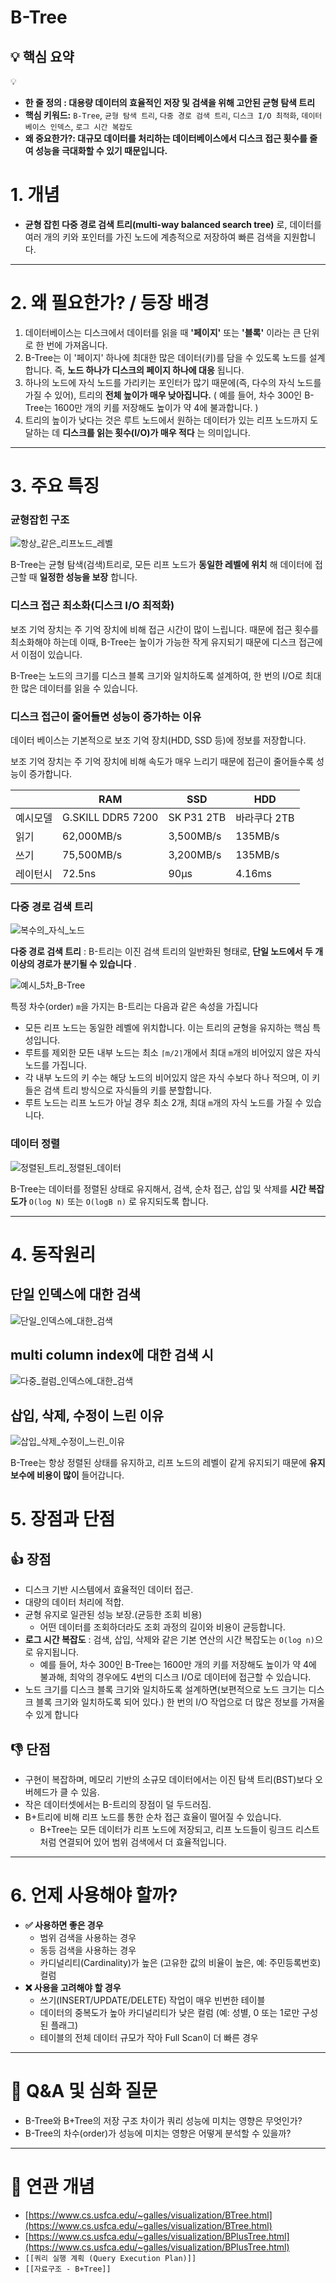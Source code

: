 # B-Tree

## 💡 핵심 요약
💡
- **한 줄 정의 : 대용량 데이터의 효율적인 저장 및 검색을 위해 고안된 균형 탐색 트리**
- **핵심 키워드:** `B-Tree`, `균형 탐색 트리`, `다중 경로 검색 트리`, `디스크 I/O 최적화`, `데이터베이스 인덱스`, `로그 시간 복잡도`
- **왜 중요한가?: 대규모 데이터를 처리하는 데이터베이스에서 디스크 접근 횟수를 줄여 성능을 극대화할 수 있기 때문입니다.**

# 1. 개념

- **균형 잡힌 다중 경로 검색 트리(multi-way balanced search tree)** 로, 데이터를 여러 개의 키와 포인터를 가진 노드에 계층적으로 저장하여 빠른 검색을 지원합니다.

---

# 2. 왜 필요한가? / 등장 배경

1. 데이터베이스는 디스크에서 데이터를 읽을 때 **'페이지'** 또는 **'블록'** 이라는 큰 단위로 한 번에 가져옵니다.
2. B-Tree는 이 '페이지' 하나에 최대한 많은 데이터(키)를 담을 수 있도록 노드를 설계합니다. 즉, **노드 하나가 디스크의 페이지 하나에 대응** 됩니다.
3. 하나의 노드에 자식 노드를 가리키는 포인터가 많기 때문에(즉, 다수의 자식 노드를 가질 수 있어), 트리의 **전체 높이가 매우 낮아집니다.** ( 예를 들어, 차수 300인 B-Tree는 1600만 개의 키를 저장해도 높이가 약 4에 불과합니다. )
4. 트리의 높이가 낮다는 것은 루트 노드에서 원하는 데이터가 있는 리프 노드까지 도달하는 데 **디스크를 읽는 횟수(I/O)가 매우 적다** 는 의미입니다.

 

---

# 3. 주요 특징

### 균형잡힌 구조

![항상_같은_리프노드_레벨](./src/항상_같은_리프노드_레벨.png)

B-Tree는 균형 탐색(검색)트리로, 모든 리프 노드가 **동일한 레벨에 위치** 해 데이터에 접근할 때 **일정한 성능을 보장** 합니다.

### 디스크 접근 최소화(디스크 I/O 최적화)

보조 기억 장치는 주 기억 장치에 비해 접근 시간이 많이 느립니다. 때문에 접근 횟수를 최소화해야 하는데 이때, B-Tree는 높이가 가능한 작게 유지되기 때문에 디스크 접근에서 이점이 있습니다.

B-Tree는 노드의 크기를 디스크 블록 크기와 일치하도록 설계하여, 한 번의 I/O로 최대한 많은 데이터를 읽을 수 있습니다.

### 디스크 접근이 줄어들면 성능이 증가하는 이유

데이터 베이스는 기본적으로 보조 기억 장치(HDD, SSD 등)에 정보를 저장합니다.

보조 기억 장치는 주 기억 장치에 비해 속도가 매우 느리기 때문에 접근이 줄어들수록 성능이 증가합니다.

|  | RAM | SSD | HDD |
| --- | --- | --- | --- |
| 예시모델 | G.SKILL DDR5 7200 | SK P31 2TB | 바라쿠다 2TB | 
| 읽기 | 62,000MB/s | 3,500MB/s | 135MB/s |
| 쓰기 | 75,500MB/s | 3,200MB/s | 135MB/s |
| 레이턴시 | 72.5ns | 90µs | 4.16ms | 

### 다중 경로 검색 트리

![복수의_자식_노드](./src/복수의_자식_노드.png)

**다중 경로 검색 트리** : B-트리는 이진 검색 트리의 일반화된 형태로, **단일 노드에서 두 개 이상의 경로가 분기될 수 있습니다** . 

![예시_5차_B-Tree](./src/5차_B-Tree.png)

특정 차수(order) `m`을 가지는 B-트리는 다음과 같은 속성을 가집니다

- 모든 리프 노드는 동일한 레벨에 위치합니다. 이는 트리의 균형을 유지하는 핵심 특성입니다.
- 루트를 제외한 모든 내부 노드는 최소 `⌈m/2⌉`개에서 최대 `m`개의 비어있지 않은 자식 노드를 가집니다.
- 각 내부 노드의 키 수는 해당 노드의 비어있지 않은 자식 수보다 하나 적으며, 이 키들은 검색 트리 방식으로 자식들의 키를 분할합니다.
- 루트 노드는 리프 노드가 아닐 경우 최소 2개, 최대 `m`개의 자식 노드를 가질 수 있습니다.

### 데이터 정렬

![정렬된_트리_정렬된_데이터](./src/정렬된_트리.png)

B-Tree는 데이터를 정렬된 상태로 유지해서, 검색, 순차 접근, 삽입 및 삭제를 **시간 복잡도가** `O(log N)` 또는 `O(logB n)` 로 유지되도록 합니다.

---

# 4. 동작원리

## 단일 인덱스에 대한 검색

![단일_인덱스에_대한_검색](./src/검색.png)

## multi column index에 대한 검색 시

![다중_컬럼_인덱스에_대한_검색](./src/멀티_컬럼_인덱스_검색.png)

## 삽입, 삭제, 수정이 느린 이유

![삽입_삭제_수정이_느린_이유](./src/복잡한_삽입_과정.png)

B-Tree는 항상 정렬된 상태를 유지하고, 리프 노드의 레벨이 같게 유지되기 때문에 **유지 보수에 비용이 많이** 들어갑니다.

# 5. 장점과 단점

## 👍 장점

- 디스크 기반 시스템에서 효율적인 데이터 접근.
- 대량의 데이터 처리에 적합.
- 균형 유지로 일관된 성능 보장.(균등한 조회 비용)
    - 어떤 데이터를 조회하더라도 조회 과정의 길이와 비용이 균등합니다.
- **로그 시간 복잡도** : 검색, 삽입, 삭제와 같은 기본 연산의 시간 복잡도는 `O(log n)`으로 유지됩니다.
    - 예를 들어, 차수 300인 B-Tree는 1600만 개의 키를 저장해도 높이가 약 4에 불과해, 최악의 경우에도 4번의 디스크 I/O로 데이터에 접근할 수 있습니다.
- 노드 크기를 디스크 블록 크기와 일치하도록 설계하면(보편적으로 노드 크기는 디스크 블록 크기와 일치하도록 되어 있다.) 한 번의 I/O 작업으로 더 많은 정보를 가져올 수 있게 합니다

## 👎 단점

- 구현이 복잡하며, 메모리 기반의 소규모 데이터에서는 이진 탐색 트리(BST)보다 오버헤드가 클 수 있음.
- 작은 데이터셋에서는 B-트리의 장점이 덜 두드러짐.
- B+트리에 비해 리프 노드를 통한 순차 접근 효율이 떨어질 수 있습니다.
    - B+Tree는 모든 데이터가 리프 노드에 저장되고, 리프 노드들이 링크드 리스트처럼 연결되어 있어 범위 검색에서 더 효율적입니다.

---

# 6. 언제 사용해야 할까?

- **✅ 사용하면 좋은 경우**
    - 범위 검색을 사용하는 경우
    - 동등 검색을 사용하는 경우
    - 카디널리티(Cardinality)가 높은 (고유한 값의 비율이 높은, 예: 주민등록번호) 컬럼
- **❌ 사용을 고려해야 할 경우**
    - 쓰기(INSERT/UPDATE/DELETE) 작업이 매우 빈번한 테이블
    - 데이터의 중복도가 높아 카디널리티가 낮은 컬럼 (예: 성별, 0 또는 1로만 구성된 플래그)
    - 테이블의 전체 데이터 규모가 작아 Full Scan이 더 빠른 경우

---

# 🤔 Q&A 및 심화 질문

- B-Tree와 B+Tree의 저장 구조 차이가 쿼리 성능에 미치는 영향은 무엇인가?
- B-Tree의 차수(order)가 성능에 미치는 영향은 어떻게 분석할 수 있을까?

---

# **🔗 연관 개념**

- [https://www.cs.usfca.edu/~galles/visualization/BTree.html](https://www.cs.usfca.edu/~galles/visualization/BTree.html)
- [https://www.cs.usfca.edu/~galles/visualization/BPlusTree.html](https://www.cs.usfca.edu/~galles/visualization/BPlusTree.html)
- `[[쿼리 실행 계획 (Query Execution Plan)]]`
- `[[자료구조 - B+Tree]]`
